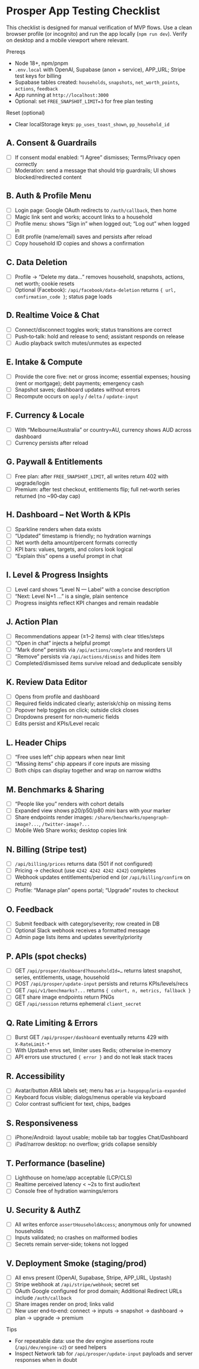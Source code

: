 Prosper App Testing Checklist
============================

This checklist is designed for manual verification of MVP flows. Use a clean browser profile (or incognito) and run the app locally (`npm run dev`). Verify on desktop and a mobile viewport where relevant.

Prereqs
- Node 18+, npm/pnpm
- `.env.local` with OpenAI, Supabase (anon + service), APP_URL; Stripe test keys for billing
- Supabase tables created: `households`, `snapshots`, `net_worth_points`, `actions`, `feedback`
- App running at `http://localhost:3000`
- Optional: set `FREE_SNAPSHOT_LIMIT=3` for free plan testing

Reset (optional)
- Clear localStorage keys: `pp_uses_toast_shown`, `pp_household_id`

## A. Consent & Guardrails
- [ ] If consent modal enabled: “I Agree” dismisses; Terms/Privacy open correctly
- [ ] Moderation: send a message that should trip guardrails; UI shows blocked/redirected content

## B. Auth & Profile Menu
- [ ] Login page: Google OAuth redirects to `/auth/callback`, then home
- [ ] Magic link sent and works; account links to a household
- [ ] Profile menu: shows “Sign in” when logged out; “Log out” when logged in
- [ ] Edit profile (name/email) saves and persists after reload
- [ ] Copy household ID copies and shows a confirmation

## C. Data Deletion
- [ ] Profile → “Delete my data…” removes household, snapshots, actions, net worth; cookie resets
- [ ] Optional (Facebook): `/api/facebook/data-deletion` returns `{ url, confirmation_code }`; status page loads

## D. Realtime Voice & Chat
- [ ] Connect/disconnect toggles work; status transitions are correct
- [ ] Push‑to‑talk: hold and release to send; assistant responds on release
- [ ] Audio playback switch mutes/unmutes as expected

## E. Intake & Compute
- [ ] Provide the core five: net or gross income; essential expenses; housing (rent or mortgage); debt payments; emergency cash
- [ ] Snapshot saves; dashboard updates without errors
- [ ] Recompute occurs on `apply` / `delta` / `update-input`

## F. Currency & Locale
- [ ] With “Melbourne/Australia” or country=AU, currency shows AUD across dashboard
- [ ] Currency persists after reload

## G. Paywall & Entitlements
- [ ] Free plan: after `FREE_SNAPSHOT_LIMIT`, all writes return 402 with upgrade/login
- [ ] Premium: after test checkout, entitlements flip; full net‑worth series returned (no ~90‑day cap)

## H. Dashboard – Net Worth & KPIs
- [ ] Sparkline renders when data exists
- [ ] “Updated” timestamp is friendly; no hydration warnings
- [ ] Net worth delta amount/percent formats correctly
- [ ] KPI bars: values, targets, and colors look logical
- [ ] “Explain this” opens a useful prompt in chat

## I. Level & Progress Insights
- [ ] Level card shows “Level N — Label” with a concise description
- [ ] “Next: Level N+1 …” is a single, plain sentence
- [ ] Progress insights reflect KPI changes and remain readable

## J. Action Plan
- [ ] Recommendations appear (≥1–2 items) with clear titles/steps
- [ ] “Open in chat” injects a helpful prompt
- [ ] “Mark done” persists via `/api/actions/complete` and reorders UI
- [ ] “Remove” persists via `/api/actions/dismiss` and hides item
- [ ] Completed/dismissed items survive reload and deduplicate sensibly

## K. Review Data Editor
- [ ] Opens from profile and dashboard
- [ ] Required fields indicated clearly; asterisk/chip on missing items
- [ ] Popover help toggles on click; outside click closes
- [ ] Dropdowns present for non‑numeric fields
- [ ] Edits persist and KPIs/Level recalc

## L. Header Chips
- [ ] “Free uses left” chip appears when near limit
- [ ] “Missing items” chip appears if core inputs are missing
- [ ] Both chips can display together and wrap on narrow widths

## M. Benchmarks & Sharing
- [ ] “People like you” renders with cohort details
- [ ] Expanded view shows p20/p50/p80 mini bars with your marker
- [ ] Share endpoints render images: `/share/benchmarks/opengraph-image?...`, `/twitter-image?...`
- [ ] Mobile Web Share works; desktop copies link

## N. Billing (Stripe test)
- [ ] `/api/billing/prices` returns data (501 if not configured)
- [ ] Pricing → checkout (use `4242 4242 4242 4242`) completes
- [ ] Webhook updates entitlements/period end (or `/api/billing/confirm` on return)
- [ ] Profile: “Manage plan” opens portal; “Upgrade” routes to checkout

## O. Feedback
- [ ] Submit feedback with category/severity; row created in DB
- [ ] Optional Slack webhook receives a formatted message
- [ ] Admin page lists items and updates severity/priority

## P. APIs (spot checks)
- [ ] GET `/api/prosper/dashboard?householdId=…` returns latest snapshot, series, entitlements, usage, household
- [ ] POST `/api/prosper/update-input` persists and returns KPIs/levels/recs
- [ ] GET `/api/v1/benchmarks?...` returns `{ cohort, n, metrics, fallback }`
- [ ] GET share image endpoints return PNGs
- [ ] GET `/api/session` returns ephemeral `client_secret`

## Q. Rate Limiting & Errors
- [ ] Burst GET `/api/prosper/dashboard` eventually returns 429 with `X‑RateLimit-*`
- [ ] With Upstash envs set, limiter uses Redis; otherwise in‑memory
- [ ] API errors use structured `{ error }` and do not leak stack traces

## R. Accessibility
- [ ] Avatar/button ARIA labels set; menu has `aria-haspopup`/`aria-expanded`
- [ ] Keyboard focus visible; dialogs/menus operable via keyboard
- [ ] Color contrast sufficient for text, chips, badges

## S. Responsiveness
- [ ] iPhone/Android: layout usable; mobile tab bar toggles Chat/Dashboard
- [ ] iPad/narrow desktop: no overflow; grids collapse sensibly

## T. Performance (baseline)
- [ ] Lighthouse on home/app acceptable (LCP/CLS)
- [ ] Realtime perceived latency < ~2s to first audio/text
- [ ] Console free of hydration warnings/errors

## U. Security & AuthZ
- [ ] All writes enforce `assertHouseholdAccess`; anonymous only for unowned households
- [ ] Inputs validated; no crashes on malformed bodies
- [ ] Secrets remain server‑side; tokens not logged

## V. Deployment Smoke (staging/prod)
- [ ] All envs present (OpenAI, Supabase, Stripe, APP_URL, Upstash)
- [ ] Stripe webhook at `/api/stripe/webhook`; secret set
- [ ] OAuth Google configured for prod domain; Additional Redirect URLs include `/auth/callback`
- [ ] Share images render on prod; links valid
- [ ] New user end‑to‑end: connect → inputs → snapshot → dashboard → plan → upgrade → premium

Tips
- For repeatable data: use the dev engine assertions route (`/api/dev/engine-v2`) or seed helpers
- Inspect Network tab for `/api/prosper/update-input` payloads and server responses when in doubt
